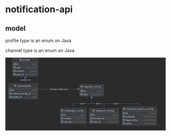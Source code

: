 # notification-api

## model

profile type is an enum on Java

channel type is an enum on Java

![model notifications](https://github.com/9uilherme/notification-api/blob/joined-approach/src/main/resources/model-notifications.png)

